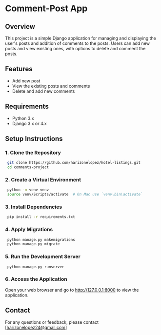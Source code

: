 #  Comment-Post App


## Overview

 This project is a simple Django application for managing and displaying the user's posts and addition of comments to the posts. Users can add new posts and view existing ones, with options to delete and comment the posts.

## Features

- Add new post
- View the existing posts and comments
- Delete and add new comments

## Requirements

- Python 3.x
- Django 3.x or 4.x

## Setup Instructions

### 1. Clone the Repository

```sh
 git clone https://github.com/harizonelopez/hotel-listings.git
 cd comments-project
```

### 2. Create a Virtual Environment

```sh
 python -m venv venv
 source venv/Scripts/activate  # On Mac use `venv\bin\activate`
```

### 3. Install Dependencies

```sh
 pip install -r requirements.txt
```

### 4. Apply Migrations

```sh
 python manage.py makemigrations
 python manage.py migrate
```

### 5. Run the Development Server

```sh
 python manage.py runserver
```

### 6. Access the Application

 Open your web browser and go to http://127.0.0.1:8000 to view the application.

## Contact
 For any questions or feedback, please contact [harizonelopez24@gmail.com]
 